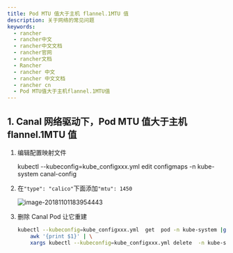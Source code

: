 ```yaml
---
title: Pod MTU 值大于主机 flannel.1MTU 值
description: 关于网络的常见问题
keywords:
  - rancher
  - rancher中文
  - rancher中文文档
  - rancher官网
  - rancher文档
  - Rancher
  - rancher 中文
  - rancher 中文文档
  - rancher cn
  - Pod MTU值大于主机flannel.1MTU值
---
```


## 1. Canal 网络驱动下，Pod MTU 值大于主机 flannel.1MTU 值

1. 编辑配置映射文件

   kubectl --kubeconfig=kube_configxxx.yml edit configmaps -n kube-system canal-config

2. 在`"type": "calico"`下面添加`"mtu": 1450`

   ![image-20181101183954443](/img/rancher/old-doc/image-20181101183954443.png)

3. 删除 Canal Pod 让它重建

   ```bash
   kubectl --kubeconfig=kube_configxxx.yml  get  pod -n kube-system |grep canal | \
       awk '{print $1}' | \
       xargs kubectl --kubeconfig=kube_configxxx.yml delete  -n kube-system pod
   ```
